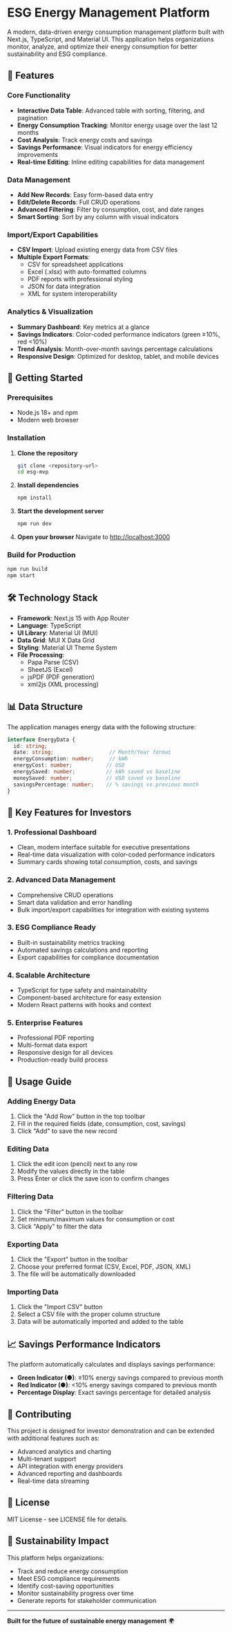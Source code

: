 # ESG Energy Management Platform

A modern, data-driven energy consumption management platform built with Next.js, TypeScript, and Material UI. This application helps organizations monitor, analyze, and optimize their energy consumption for better sustainability and ESG compliance.

## 🌟 Features

### Core Functionality
- **Interactive Data Table**: Advanced table with sorting, filtering, and pagination
- **Energy Consumption Tracking**: Monitor energy usage over the last 12 months
- **Cost Analysis**: Track energy costs and savings
- **Savings Performance**: Visual indicators for energy efficiency improvements
- **Real-time Editing**: Inline editing capabilities for data management

### Data Management
- **Add New Records**: Easy form-based data entry
- **Edit/Delete Records**: Full CRUD operations
- **Advanced Filtering**: Filter by consumption, cost, and date ranges
- **Smart Sorting**: Sort by any column with visual indicators

### Import/Export Capabilities
- **CSV Import**: Upload existing energy data from CSV files
- **Multiple Export Formats**:
  - CSV for spreadsheet applications
  - Excel (.xlsx) with auto-formatted columns
  - PDF reports with professional styling
  - JSON for data integration
  - XML for system interoperability

### Analytics & Visualization
- **Summary Dashboard**: Key metrics at a glance
- **Savings Indicators**: Color-coded performance indicators (green ≥10%, red <10%)
- **Trend Analysis**: Month-over-month savings percentage calculations
- **Responsive Design**: Optimized for desktop, tablet, and mobile devices

## 🚀 Getting Started

### Prerequisites
- Node.js 18+ and npm
- Modern web browser

### Installation

1. **Clone the repository**
   ```bash
   git clone <repository-url>
   cd esg-mvp
   ```

2. **Install dependencies**
   ```bash
   npm install
   ```

3. **Start the development server**
   ```bash
   npm run dev
   ```

4. **Open your browser**
   Navigate to [http://localhost:3000](http://localhost:3000)

### Build for Production

```bash
npm run build
npm start
```

## 🛠 Technology Stack

- **Framework**: Next.js 15 with App Router
- **Language**: TypeScript
- **UI Library**: Material UI (MUI)
- **Data Grid**: MUI X Data Grid
- **Styling**: Material UI Theme System
- **File Processing**: 
  - Papa Parse (CSV)
  - SheetJS (Excel)
  - jsPDF (PDF generation)
  - xml2js (XML processing)

## 📊 Data Structure

The application manages energy data with the following structure:

```typescript
interface EnergyData {
  id: string;
  date: string;                  // Month/Year format
  energyConsumption: number;     // kWh
  energyCost: number;           // USD
  energySaved: number;          // kWh saved vs baseline
  moneySaved: number;           // USD saved vs baseline
  savingsPercentage: number;    // % savings vs previous month
}
```

## 🎯 Key Features for Investors

### 1. **Professional Dashboard**
- Clean, modern interface suitable for executive presentations
- Real-time data visualization with color-coded performance indicators
- Summary cards showing total consumption, costs, and savings

### 2. **Advanced Data Management**
- Comprehensive CRUD operations
- Smart data validation and error handling
- Bulk import/export capabilities for integration with existing systems

### 3. **ESG Compliance Ready**
- Built-in sustainability metrics tracking
- Automated savings calculations and reporting
- Export capabilities for compliance documentation

### 4. **Scalable Architecture**
- TypeScript for type safety and maintainability
- Component-based architecture for easy extension
- Modern React patterns with hooks and context

### 5. **Enterprise Features**
- Professional PDF reporting
- Multi-format data export
- Responsive design for all devices
- Production-ready build process

## 🔧 Usage Guide

### Adding Energy Data
1. Click the "Add Row" button in the top toolbar
2. Fill in the required fields (date, consumption, cost, savings)
3. Click "Add" to save the new record

### Editing Data
1. Click the edit icon (pencil) next to any row
2. Modify the values directly in the table
3. Press Enter or click the save icon to confirm changes

### Filtering Data
1. Click the "Filter" button in the toolbar
2. Set minimum/maximum values for consumption or cost
3. Click "Apply" to filter the data

### Exporting Data
1. Click the "Export" button in the toolbar
2. Choose your preferred format (CSV, Excel, PDF, JSON, XML)
3. The file will be automatically downloaded

### Importing Data
1. Click the "Import CSV" button
2. Select a CSV file with the proper column structure
3. Data will be automatically imported and added to the table

## 📈 Savings Performance Indicators

The platform automatically calculates and displays savings performance:
- **Green Indicator (●)**: ≥10% energy savings compared to previous month
- **Red Indicator (●)**: <10% energy savings compared to previous month
- **Percentage Display**: Exact savings percentage for detailed analysis

## 🤝 Contributing

This project is designed for investor demonstration and can be extended with additional features such as:
- Advanced analytics and charting
- Multi-tenant support
- API integration with energy providers
- Advanced reporting and dashboards
- Real-time data streaming

## 📄 License

MIT License - see LICENSE file for details.

## 🌱 Sustainability Impact

This platform helps organizations:
- Track and reduce energy consumption
- Meet ESG compliance requirements
- Identify cost-saving opportunities
- Monitor sustainability progress over time
- Generate reports for stakeholder communication

---

**Built for the future of sustainable energy management** 🌍
